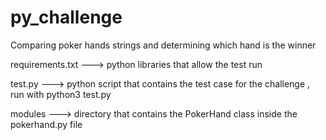 # py_challenge

Comparing poker hands strings and determining which hand is the winner

requirements.txt ---> python libraries that allow the test run

test.py ---> python script that contains the test case for the challenge , run with python3 test.py

modules ---> directory that contains the PokerHand class inside the pokerhand.py file
